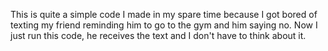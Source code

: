 This is quite  a simple code I made in my spare time because I got bored of texting my friend reminding him to go to the gym and him saying no. Now I just run this code, he receives the text and I don't have to think about it.
